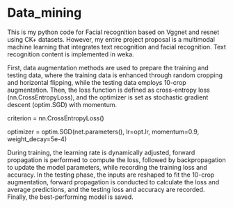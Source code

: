 # Data_mining

This is my python code for Facial recognition based on Vggnet and resnet using CK+ datasets. However, my entire project proposal is a multimodal machine learning that integrates text recognition and facial recognition. Text recognition content is implemented in weka.

First, data augmentation methods are used to prepare the training and testing data, where the training data is enhanced through random cropping and horizontal flipping, while the testing data employs 10-crop augmentation. Then, the loss function is defined as cross-entropy loss (nn.CrossEntropyLoss), and the optimizer is set as stochastic gradient descent (optim.SGD) with momentum.

criterion = nn.CrossEntropyLoss()

optimizer = optim.SGD(net.parameters(), lr=opt.lr, momentum=0.9, weight_decay=5e-4)

During training, the learning rate is dynamically adjusted, forward propagation is performed to compute the loss, followed by backpropagation to update the model parameters, while recording the training loss and accuracy. In the testing phase, the inputs are reshaped to fit the 10-crop augmentation, forward propagation is conducted to calculate the loss and average predictions, and the testing loss and accuracy are recorded. Finally, the best-performing model is saved.
